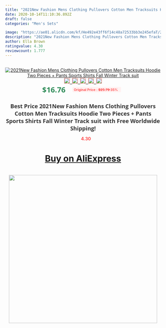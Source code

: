 ```yaml
---
title: "2021New Fashion Mens Clothing Pullovers Cotton Men Tracksuits Hoodie Two Pieces + Pants Sports Shirts Fall Winter Track suit"
date: 2020-10-14T11:10:36.892Z
draft: false
categories: "Men's Sets"

image: "https://ae01.alicdn.com/kf/He492e43ff6f14c48a72533bb3e245efaT/2021New-Fashion-Mens-Clothing-Pullovers-Cotton-Men-Tracksuits-Hoodie-Two-Pieces-Pants-Sports-Shirts-Fall-Winter.jpg"
description: "2021New Fashion Mens Clothing Pullovers Cotton Men Tracksuits Hoodie Two Pieces + Pants Sports Shirts Fall Winter Track suit"
author: Ella Brown
ratingvalue: 4.30
reviewcount: 1.777
---
```

<br>
<div style="text-align: center;">
<a href="https://s.click.aliexpress.com/e/_APXdLn" target="_blank" rel="nofollow noopener noreferrer"><img alt="2021New Fashion Mens Clothing Pullovers Cotton Men Tracksuits Hoodie Two Pieces + Pants Sports Shirts Fall Winter Track suit" class="magnifier-image" src="https://ae01.alicdn.com/kf/He492e43ff6f14c48a72533bb3e245efaT/2021New-Fashion-Mens-Clothing-Pullovers-Cotton-Men-Tracksuits-Hoodie-Two-Pieces-Pants-Sports-Shirts-Fall-Winter.jpg_640x640.jpg">
<br>
<img style="border:1px solid salmon" src="https://ae01.alicdn.com/kf/He492e43ff6f14c48a72533bb3e245efaT/2021New-Fashion-Mens-Clothing-Pullovers-Cotton-Men-Tracksuits-Hoodie-Two-Pieces-Pants-Sports-Shirts-Fall-Winter.jpg_120x120.jpg">&nbsp;&nbsp;<img style="border:1px solid salmon" src="https://ae01.alicdn.com/kf/H89d1106563014b5e8f53d57fca09b3f5V/2021New-Fashion-Mens-Clothing-Pullovers-Cotton-Men-Tracksuits-Hoodie-Two-Pieces-Pants-Sports-Shirts-Fall-Winter.jpg_120x120.jpg">&nbsp;&nbsp;<img style="border:1px solid salmon" src="https://ae01.alicdn.com/kf/H0425ee820bf444eb956dca63be7bbe55W/2021New-Fashion-Mens-Clothing-Pullovers-Cotton-Men-Tracksuits-Hoodie-Two-Pieces-Pants-Sports-Shirts-Fall-Winter.jpg_120x120.jpg">&nbsp;&nbsp;<img style="border:1px solid salmon" src="https://ae01.alicdn.com/kf/H5f40af65e1df41dd951a366220a422fbP/2021New-Fashion-Mens-Clothing-Pullovers-Cotton-Men-Tracksuits-Hoodie-Two-Pieces-Pants-Sports-Shirts-Fall-Winter.jpg_120x120.jpg">&nbsp;&nbsp;<img style="border:1px solid salmon" src="https://ae01.alicdn.com/kf/He794401dd1d54104937767185b74608dt/2021New-Fashion-Mens-Clothing-Pullovers-Cotton-Men-Tracksuits-Hoodie-Two-Pieces-Pants-Sports-Shirts-Fall-Winter.jpg_120x120.jpg"></a></div><br0>
<div style="text-align: center;"><span style="background-color: white; border: 0px; box-sizing: border-box; color: seagreen; display: inline-block; font-family: &quot;open sans&quot; , &quot;arial&quot; , &quot;helvetica&quot; , sans-serif , &quot;heiti&quot;; font-size: 24px; font-stretch: inherit; font-weight: 700; line-height: inherit; margin: 0px 10px 0px 0px; padding: 0px; vertical-align: middle;">$16.76 </span>
<span style="background: rgb(255 , 241 , 241); border-radius: 3px; border: 0px; box-sizing: border-box; color: #ff4747; display: inline-block; font-family: inherit; font-size: 12px; font-stretch: inherit; font-style: inherit; font-variant: inherit; font-weight: 600; line-height: inherit; margin: 0px; padding: 2px 5px; transform: scale(0.9); vertical-align: middle;">Original Price : <b style="text-decoration: line-through;">$25.79 </b> 35%&nbsp;&nbsp;</span></div>
<h1 style="color: #333333; display: inline-block; font-family: &quot;open sans&quot; , &quot;arial&quot; , &quot;helvetica&quot; , sans-serif , &quot;heiti&quot;; font-size: 18px; font-stretch: inherit; font-weight: 700; text-align: center;">Best Price 2021New Fashion Mens Clothing Pullovers Cotton Men Tracksuits Hoodie Two Pieces + Pants Sports Shirts Fall Winter Track suit with Free Worldwide Shipping!</h1>
<div style="color: #ff4747; text-align: center;">
<img src="https://4.bp.blogspot.com/-M0ZcTcb-5uY/XleCXlxnR4I/AAAAAAAAAEc/OrjgMkXV1oMQFaCRZj5HQwOCBcu3w1FegCPcBGAYYCw/s1600/star.png" style="height: 15px;">&nbsp;<b>4.30</b></div>
<div class="button_cont" align="center"><a class="buynow_a" href="https://s.click.aliexpress.com/e/_APXdLn" target="_blank" rel="nofollow noopener noreferrer"><H1>Buy on AliExpress</H1></a></div><br>
<div class="separator" style="clear: both; text-align: center;">
<img src="https://lh3.googleusercontent.com/-pTy5HemUv9M/XlePHvY0dAI/AAAAAAAAAE4/0nX5iRUoIWY8eMW9Dpxeirr157OZliDIgCLcBGAsYHQ/s1600/badge.gif" width="480">
</div>
